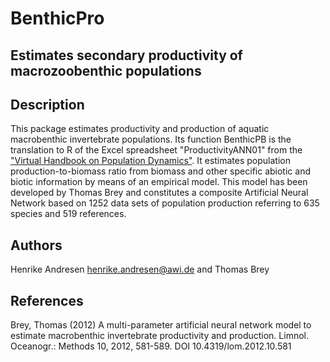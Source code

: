 # BenthicPro
## Estimates secondary productivity of macrozoobenthic populations

## Description

This package estimates productivity and production of aquatic macrobenthic invertebrate populations. Its function BenthicPB is the translation to R of the Excel spreadsheet "ProductivityANN01" from the ["Virtual Handbook on Population Dynamics"](http://www.thomas-brey.de/science/virtualhandbook/navlog/index.html). It estimates population production-to-biomass ratio from biomass and other specific abiotic and biotic information by means of an empirical model. This model has been developed by Thomas Brey and constitutes a composite Artificial Neural Network based on 1252 data sets of population production referring to 635 species and 519 references.

## Authors

Henrike Andresen <henrike.andresen@awi.de> and Thomas Brey

## References

Brey, Thomas (2012) A multi-parameter artificial neural network model to estimate macrobenthic invertebrate productivity and production. Limnol. Oceanogr.: Methods 10, 2012, 581-589. DOI 10.4319/lom.2012.10.581




